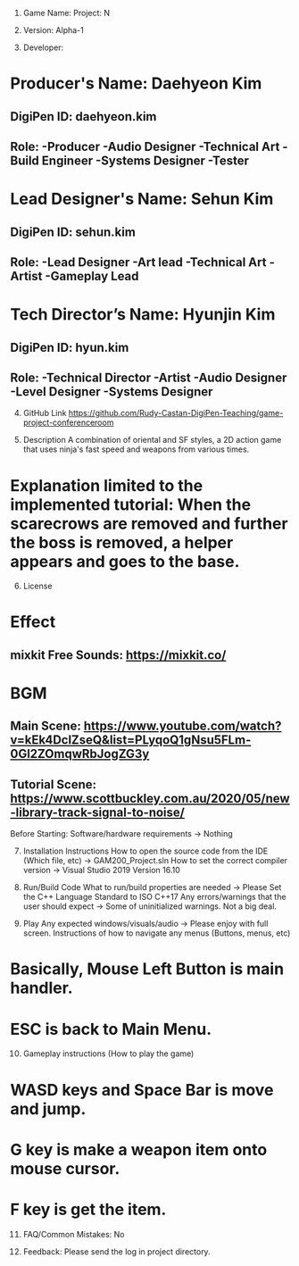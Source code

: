 1. Game Name: Project: N

2. Version: Alpha-1

3. Developer:
# Producer's Name: Daehyeon Kim
## DigiPen ID: daehyeon.kim
## Role: -Producer -Audio Designer -Technical Art -Build Engineer -Systems Designer -Tester 
# Lead Designer's Name: Sehun Kim
## DigiPen ID: sehun.kim
## Role: -Lead Designer -Art lead -Technical Art -Artist -Gameplay Lead
# Tech Director’s Name: Hyunjin Kim
## DigiPen ID: hyun.kim
## Role: -Technical Director -Artist -Audio Designer -Level Designer -Systems Designer 

4. GitHub Link
https://github.com/Rudy-Castan-DigiPen-Teaching/game-project-conferenceroom

5. Description
A combination of oriental and SF styles, a 2D action game that uses ninja's fast speed and weapons from various times. 
# Explanation limited to the implemented tutorial: When the scarecrows are removed and further the boss is removed, a helper appears and goes to the base.

6. License
# Effect
## mixkit Free Sounds: https://mixkit.co/ 
# BGM
## Main Scene: https://www.youtube.com/watch?v=kEk4DclZseQ&list=PLyqoQ1gNsu5FLm-0Gl2ZOmqwRbJogZG3y
## Tutorial Scene: https://www.scottbuckley.com.au/2020/05/new-library-track-signal-to-noise/
Before Starting:
Software/hardware requirements -> Nothing

7. Installation Instructions
How to open the source code from the IDE (Which file, etc) -> GAM200_Project.sln
How to set the correct compiler version -> Visual Studio 2019 Version 16.10


8. Run/Build Code
What to run/build properties are needed -> Please Set the C++ Language Standard to ISO C++17
Any errors/warnings that the user should expect -> Some of uninitialized warnings. Not a big deal.

9. Play
Any expected windows/visuals/audio -> Please enjoy with full screen.
Instructions of how to navigate any menus (Buttons, menus, etc) 
# Basically, Mouse Left Button is main handler.
# ESC is back to Main Menu.


10. Gameplay instructions (How to play the game)
# WASD keys and Space Bar is move and jump.
# G key is make a weapon item onto mouse cursor.
# F key is get the item.


11. FAQ/Common Mistakes: No

12. Feedback: Please send the log in project directory.

